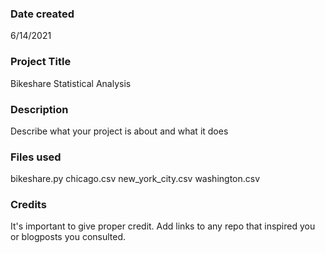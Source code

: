 ### Date created
6/14/2021

### Project Title
Bikeshare Statistical Analysis

### Description
Describe what your project is about and what it does

### Files used
bikeshare.py
chicago.csv
new_york_city.csv
washington.csv

### Credits
It's important to give proper credit. Add links to any repo that inspired you or blogposts you consulted.

